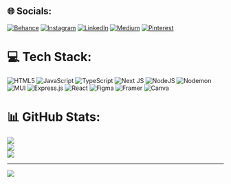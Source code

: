 
## 🌐 Socials:
[![Behance](https://img.shields.io/badge/Behance-1769ff?logo=behance&logoColor=white)](https://www.behance.net/sushilbishnoi1)
[![Instagram](https://img.shields.io/badge/Instagram-%23E4405F.svg?logo=Instagram&logoColor=white)](https://www.instagram.com/sushill.bishnoi/)
[![LinkedIn](https://img.shields.io/badge/LinkedIn-%230077B5.svg?logo=linkedin&logoColor=white)](https://www.linkedin.com/in/sushilbishnoi/) 
[![Medium](https://img.shields.io/badge/Medium-12100E?logo=medium&logoColor=white)](https://www.medium.com/@bishnoisushill) 
[![Pinterest](https://img.shields.io/badge/Pinterest-%23E60023.svg?logo=Pinterest&logoColor=white)](https://pinterest.com/https://in.pinterest.com/bishnoisushil9393/) 

# 💻 Tech Stack:
![HTML5](https://img.shields.io/badge/html5-%23E34F26.svg?style=for-the-badge&logo=html5&logoColor=white) ![JavaScript](https://img.shields.io/badge/javascript-%23323330.svg?style=for-the-badge&logo=javascript&logoColor=%23F7DF1E) ![TypeScript](https://img.shields.io/badge/typescript-%23007ACC.svg?style=for-the-badge&logo=typescript&logoColor=white) ![Next JS](https://img.shields.io/badge/Next-black?style=for-the-badge&logo=next.js&logoColor=white) ![NodeJS](https://img.shields.io/badge/node.js-6DA55F?style=for-the-badge&logo=node.js&logoColor=white) ![Nodemon](https://img.shields.io/badge/NODEMON-%23323330.svg?style=for-the-badge&logo=nodemon&logoColor=%BBDEAD) ![MUI](https://img.shields.io/badge/MUI-%230081CB.svg?style=for-the-badge&logo=mui&logoColor=white) ![Express.js](https://img.shields.io/badge/express.js-%23404d59.svg?style=for-the-badge&logo=express&logoColor=%2361DAFB) ![React](https://img.shields.io/badge/react-%2320232a.svg?style=for-the-badge&logo=react&logoColor=%2361DAFB) ![Figma](https://img.shields.io/badge/figma-%23F24E1E.svg?style=for-the-badge&logo=figma&logoColor=white) ![Framer](https://img.shields.io/badge/Framer-black?style=for-the-badge&logo=framer&logoColor=blue) ![Canva](https://img.shields.io/badge/Canva-%2300C4CC.svg?style=for-the-badge&logo=Canva&logoColor=white)
# 📊 GitHub Stats:
![](https://github-readme-stats.vercel.app/api?username=sushill123&theme=blue-green&hide_border=false&include_all_commits=false&count_private=false)<br/>
![](https://github-readme-streak-stats.herokuapp.com/?user=sushill123&theme=blue-green&hide_border=false)<br/>
![](https://github-readme-stats.vercel.app/api/top-langs/?username=sushill123&theme=blue-green&hide_border=false&include_all_commits=false&count_private=false&layout=compact)

---
[![](https://visitcount.itsvg.in/api?id=sushill123&icon=0&color=0)](https://visitcount.itsvg.in)

<!-- Proudly created with GPRM ( https://gprm.itsvg.in ) -->

